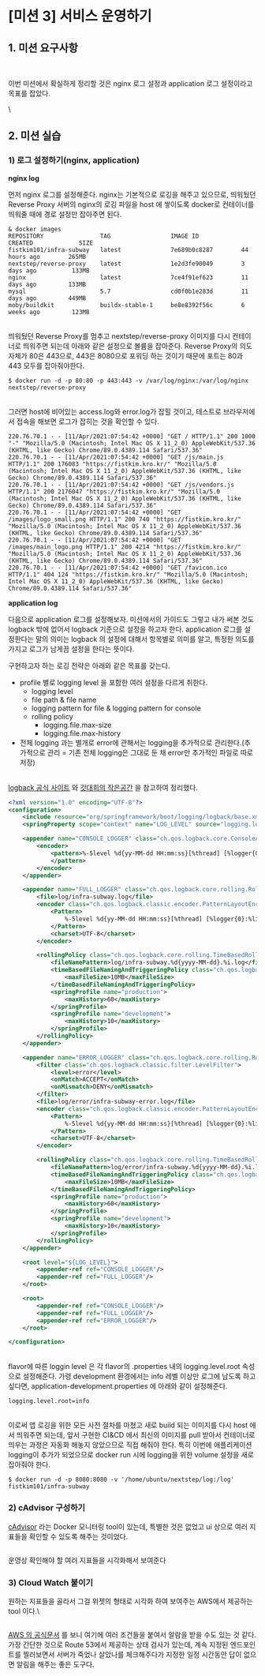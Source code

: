# \[미션 3] 서비스 운영하기

## 1. 미션 요구사항 <a href="#1" id="1"></a>



<figure><img src="../../.gitbook/assets/image (6).png" alt=""><figcaption></figcaption></figure>

\
이번 미션에서 확실하게 정리할 것은 nginx 로그 설정과 application 로그 설정이라고 목표를 잡았다.

\


## 2. 미션 실습 <a href="#2" id="2"></a>

### &#x20;**1) 로그 설정하기(nginx, application)**

**nginx log**

먼저 nginx 로그를 설정해준다. nginx는 기본적으로 로깅을 해주고 있으므로, 띄워뒀던 Reverse Proxy 서버의 nginx의 로깅 파일을 host 에 쌓이도록 docker로 컨테이너를 띄워줄 때에 경로 설정만 잡아주면 된다.

```
& docker images
REPOSITORY                TAG                 IMAGE ID            CREATED             SIZE
fistkim101/infra-subway   latest              7e689b0c8287        44 hours ago        265MB
nextstep/reverse-proxy    latest              1e2d3fe90049        3 days ago          133MB
nginx                     latest              7ce4f91ef623        11 days ago         133MB
mysql                     5.7                 cd0f0b1e283d        11 days ago         449MB
moby/buildkit             buildx-stable-1     be8e8392f56c        6 weeks ago         123MB
```

\
띄워뒀던 Reverse Proxy를 멈추고 nextstep/reverse-proxy 이미지를 다시 컨테이너로 띄워주면 되는데 아래와 같은 설정으로 볼륨을 잡아준다. Reverse Proxy의 의도 자체가 80은 443으로, 443은 8080으로 포워딩 하는 것이기 때문에 포트는 80과 443 모두를 잡아줘야한다.

```
$ docker run -d -p 80:80 -p 443:443 -v /var/log/nginx:/var/log/nginx nextstep/reverse-proxy
```

\
그러면 host에 비어있는 access.log와 error.log가 잡힐 것이고, 테스트로 브라우저에서 접속을 해보면 로그가 잡히는 것을 확인할 수 있다.

```
220.76.70.1 - - [11/Apr/2021:07:54:42 +0000] "GET / HTTP/1.1" 200 1000 "-" "Mozilla/5.0 (Macintosh; Intel Mac OS X 11_2_0) AppleWebKit/537.36 (KHTML, like Gecko) Chrome/89.0.4389.114 Safari/537.36"
220.76.70.1 - - [11/Apr/2021:07:54:42 +0000] "GET /js/main.js HTTP/1.1" 200 176083 "https://fistkim.kro.kr/" "Mozilla/5.0 (Macintosh; Intel Mac OS X 11_2_0) AppleWebKit/537.36 (KHTML, like Gecko) Chrome/89.0.4389.114 Safari/537.36"
220.76.70.1 - - [11/Apr/2021:07:54:42 +0000] "GET /js/vendors.js HTTP/1.1" 200 2176047 "https://fistkim.kro.kr/" "Mozilla/5.0 (Macintosh; Intel Mac OS X 11_2_0) AppleWebKit/537.36 (KHTML, like Gecko) Chrome/89.0.4389.114 Safari/537.36"
220.76.70.1 - - [11/Apr/2021:07:54:42 +0000] "GET /images/logo_small.png HTTP/1.1" 200 740 "https://fistkim.kro.kr/" "Mozilla/5.0 (Macintosh; Intel Mac OS X 11_2_0) AppleWebKit/537.36 (KHTML, like Gecko) Chrome/89.0.4389.114 Safari/537.36"
220.76.70.1 - - [11/Apr/2021:07:54:42 +0000] "GET /images/main_logo.png HTTP/1.1" 200 4214 "https://fistkim.kro.kr/" "Mozilla/5.0 (Macintosh; Intel Mac OS X 11_2_0) AppleWebKit/537.36 (KHTML, like Gecko) Chrome/89.0.4389.114 Safari/537.36"
220.76.70.1 - - [11/Apr/2021:07:54:42 +0000] "GET /favicon.ico HTTP/1.1" 404 124 "https://fistkim.kro.kr/" "Mozilla/5.0 (Macintosh; Intel Mac OS X 11_2_0) AppleWebKit/537.36 (KHTML, like Gecko) Chrome/89.0.4389.114 Safari/537.36"
```



**application log**

다음으로 application 로그를 설정해보자. 미션에서의 가이드도 그렇고 내가 써본 것도 logback 밖에 없어서 logback 기준으로 설정을 하고자 한다. application 로그를 설정한다는 말의 의미는 logback 의 설정에 대해서 항목별로 의미를 알고, 특정한 의도를 가지고 로그가 남게끔 설정을 한다는 뜻이다.

구현하고자 하는 로깅 전략은 아래와 같은 목표를 갖는다.

* profile 별로 logging level 을 포함한 여러 설정을 다르게 취한다.
  * logging level
  * file path & file name
  * logging pattern for file & logging pattern for console
  * rolling policy
    * logging.file.max-size
    * logging.file.max-history
* 전체 logging 과는 별개로 error에 관해서는 logging을 추가적으로 관리한다.(추가적으로 관리 = 기존 전체 logging은 그대로 둔 채 error만 추가적인 파일로 따로 저장)

\
[logback 공식 사이트](https://docs.spring.io/spring-boot/docs/2.2.7.RELEASE/reference/html/spring-boot-features.html#boot-features-logging) 와 [갓대희의 작은공간](https://goddaehee.tistory.com/206) 을 참고하여 정리했다.

```xml
<?xml version="1.0" encoding="UTF-8"?>
<configuration>
    <include resource="org/springframework/boot/logging/logback/base.xml"/>
    <springProperty scope="context" name="LOG_LEVEL" source="logging.level.root"/>

    <appender name="CONSOLE_LOGGER" class="ch.qos.logback.core.ConsoleAppender">
        <encoder>
            <pattern>%-5level %d{yy-MM-dd HH:mm:ss}[%thread] [%logger{0}:%line] - %msg%n
            </pattern>
        </encoder>
    </appender>

    <appender name="FULL_LOGGER" class="ch.qos.logback.core.rolling.RollingFileAppender">
        <file>log/infra-subway.log</file>
        <encoder class="ch.qos.logback.classic.encoder.PatternLayoutEncoder">
            <Pattern>
                %-5level %d{yy-MM-dd HH:mm:ss}[%thread] [%logger{0}:%line] - %msg%n
            </Pattern>
            <charset>UTF-8</charset>
        </encoder>

        <rollingPolicy class="ch.qos.logback.core.rolling.TimeBasedRollingPolicy">
            <fileNamePattern>log/infra-subway.%d{yyyy-MM-dd}.%i.log</fileNamePattern>
            <timeBasedFileNamingAndTriggeringPolicy class="ch.qos.logback.core.rolling.SizeAndTimeBasedFNATP">
                <maxFileSize>10MB</maxFileSize>
            </timeBasedFileNamingAndTriggeringPolicy>
            <springProfile name="production">
                <maxHistory>60</maxHistory>
            </springProfile>
            <springProfile name="development">
                <maxHistory>10</maxHistory>
            </springProfile>
        </rollingPolicy>
    </appender>

    <appender name="ERROR_LOGGER" class="ch.qos.logback.core.rolling.RollingFileAppender">
        <filter class="ch.qos.logback.classic.filter.LevelFilter">
            <level>error</level>
            <onMatch>ACCEPT</onMatch>
            <onMismatch>DENY</onMismatch>
        </filter>
        <file>log/error/infra-subway-error.log</file>
        <encoder class="ch.qos.logback.classic.encoder.PatternLayoutEncoder">
            <Pattern>
                %-5level %d{yy-MM-dd HH:mm:ss}[%thread] [%logger{0}:%line] - %msg%n
            </Pattern>
            <charset>UTF-8</charset>
        </encoder>

        <rollingPolicy class="ch.qos.logback.core.rolling.TimeBasedRollingPolicy">
            <fileNamePattern>log/error/infra-subway.%d{yyyy-MM-dd}.%i.log</fileNamePattern>
            <timeBasedFileNamingAndTriggeringPolicy class="ch.qos.logback.core.rolling.SizeAndTimeBasedFNATP">
                <maxFileSize>10MB</maxFileSize>
            </timeBasedFileNamingAndTriggeringPolicy>
            <springProfile name="production">
                <maxHistory>60</maxHistory>
            </springProfile>
            <springProfile name="development">
                <maxHistory>10</maxHistory>
            </springProfile>
        </rollingPolicy>
    </appender>

    <root level="${LOG_LEVEL}">
        <appender-ref ref="CONSOLE_LOGGER"/>
        <appender-ref ref="FULL_LOGGER"/>
    </root>

    <root>
        <appender-ref ref="CONSOLE_LOGGER"/>
        <appender-ref ref="FULL_LOGGER"/>
        <appender-ref ref="ERROR_LOGGER"/>
    </root>

</configuration>
```

\
flavor에 따른 loggin level 은 각 flavor의 .properties 내의 logging.level.root 속성으로 설정해준다. 가령 development 환경에서는 info 레벨 이상만 로그에 남도록 하고 싶다면, application-development.properties 에 아래와 같이 설정해준다.

```
logging.level.root=info
```

\
이로써 앱 로깅을 위한 모든 사전 절차를 마쳤고 새로 build 되는 이미지를 다시 host 에서 띄워주면 되는데, 앞서 구현한 CI\&CD 에서 최신의 이미지를 pull 받아서 컨테이너로 띄우는 과정은 자동화 해놓지 않았으므로 직접 해줘야 한다. 특히 이번에 애플리케이션 logging이 추가가 되었으므로 docker run 시에 logging을 위한 volume 설정을 새로 잡아줘야 한다.

```
$ docker run -d -p 8080:8080 -v '/home/ubuntu/nextstep/log:/log' fistkim101/infra-subway
```



### **2) cAdvisor 구성하기**

[cAdvisor](https://github.com/google/cadvisor) 라는 Docker 모니터링 tool이 있는데, 특별한 것은 없었고 ui 상으로 여러 지표들을 확인할 수 있도록 해주는 것이었다.

<figure><img src="../../.gitbook/assets/image (3).png" alt=""><figcaption></figcaption></figure>

운영상 확인해야 할 여러 지표들을 시각화해서 보여준다



### **3) Cloud Watch 붙이기**

원하는 지표들을 골라서 그걸 위젯의 형태로 시각화 하여 보여주는 AWS에서 제공하는 tool 이다.\


<figure><img src="../../.gitbook/assets/image (25).png" alt=""><figcaption></figcaption></figure>

[AWS 의 공식문서](https://docs.aws.amazon.com/ko\_kr/Route53/latest/DeveloperGuide/dns-failover.html) 를 보니 여기에 여러 조건들을 붙여서 알람을 받을 수도 있는 것 같다. 가장 간단한 것으로 Route 53에서 제공하는 상태 검사가 있는데, 계속 지정된 엔드포인트를 찔러보면서 서버가 죽었나 살았나를 체크해주다가 지정한 일정 시간동안 답이 없으면 알림을 해주는 좋은 도구다.

